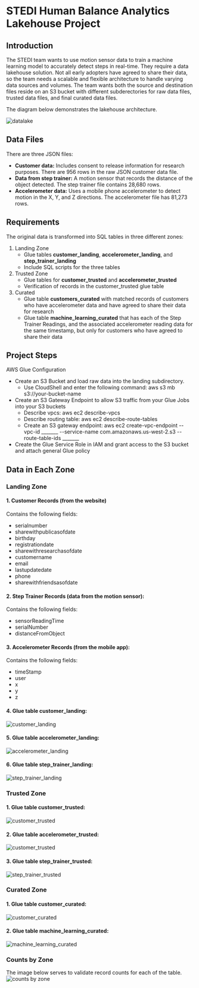 # STEDI Human Balance Analytics Lakehouse Project

## Introduction
The STEDI team wants to use motion sensor data to train a machine learning model to accurately detect steps in real-time. They require a data lakehouse solution. Not all early adopters have agreed to share their data, so the team needs a scalable and flexible architecture to handle varying data sources and volumes. The team wants both the source and destination files reside on an S3 bucket with different subderectories for raw data files, trusted data files, and final curated data files.

The diagram below demonstrates the lakehouse architecture.

![datalake](./images/lakehouse.png)

## Data Files
There are three JSON files:
- **Customer data:** Includes consent to release information for research purposes. There are 956 rows in the raw JSON customer data file.
- **Data from step trainer:** A motion sensor that records the distance of the object detected. The step trainer file contains 28,680 rows.
- **Accelerometer data:** Uses a mobile phone accelerometer to detect motion in the X, Y, and Z directions. The accelerometer file has 81,273 rows.

## Requirements
The original data is transformed into SQL tables in three different zones: 
1. Landing Zone
   - Glue tables **customer_landing**, **accelerometer_landing**, and **step_trainer_landing**
   - Include SQL scripts for the three tables
3. Trusted Zone
   - Glue tables for **customer_trusted** and **accelerometer_trusted**
   - Verification of records in the customer_trusted glue table
5. Curated
   - Glue table **customers_curated** with matched records of customers who have accelerometer data and have agreed to share their data for research
   - Glue table **machine_learning_curated** that has each of the Step Trainer Readings, and the associated accelerometer reading data for the same timestamp, but only for customers who have agreed to share their data

## Project Steps
AWS Glue Configuration
   - Create an S3 Bucket and load raw data into the landing subdirectory.
      - Use CloudShell and enter the following command: aws s3 mb s3://your-bucket-name
   - Create an S3 Gateway Endpoint to allow S3 traffic from your Glue Jobs into your S3 buckets
     - Describe vpcs: aws ec2 describe-vpcs
     - Describe routing table: aws ec2 describe-route-tables
     - Create an S3 gateway endpoint: aws ec2 create-vpc-endpoint --vpc-id _______ --service-name com.amazonaws.us-west-2.s3 --route-table-ids _______
   - Create the Glue Service Role in IAM and grant access to the S3 bucket and attach general Glue policy

## Data in Each Zone
### Landing Zone
#### **1. Customer Records (from the website)**

Contains the following fields:

- serialnumber
- sharewithpublicasofdate
- birthday
- registrationdate
- sharewithresearchasofdate
- customername
- email
- lastupdatedate
- phone
- sharewithfriendsasofdate

#### **2. Step Trainer Records (data from the motion sensor):**

Contains the following fields:

- sensorReadingTime
- serialNumber
- distanceFromObject

#### **3. Accelerometer Records (from the mobile app):**

Contains the following fields:

- timeStamp
- user
- x
- y
- z
  
#### **4. Glue table customer_landing:**
![customer_landing](./images/glue_table_customer_landing.png)

#### **5. Glue table accelerometer_landing:**
![accelerometer_landing](./images/glue_table_accelerometer_landing.png)

#### **6. Glue table step_trainer_landing:**
![step_trainer_landing](./images/glue_table_step_trainer_landing.png)


### Trusted Zone


#### **1. Glue table customer_trusted:**
![customer_trusted](./images/glue_table_customer_trusted.png)
#### **2. Glue table accelerometer_trusted:**
![customer_trusted](./images/glue_table_accelerometer_trusted.png)
#### **3. Glue table step_trainer_trusted:**
![step_trainer_trusted](./images/glue_table_step_trainer_trusted.png)

### Curated Zone
#### **1. Glue table customer_curated:**
![customer_curated](./images/glue_table_customer_curated.png)
#### **2. Glue table machine_learning_curated:**
![machine_learning_curated](./images/glue_table_machine_learning.png)

### Counts by Zone
The image below serves to validate record counts for each of the table.
![counts by zone](./images/counts_by_zone.png)

